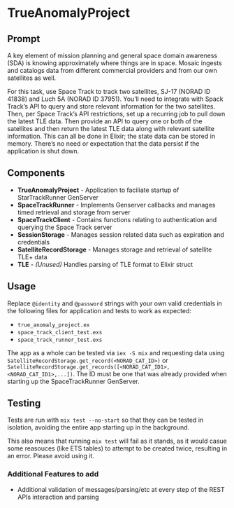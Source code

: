 # TrueAnomalyProject

## Prompt
A key element of mission planning and general space domain awareness (SDA) is knowing approximately
where things are in space. Mosaic ingests and catalogs data from different commercial providers and
from our own satellites as well.

For this task, use Space Track to track two satellites, SJ-17 (NORAD ID 41838) and Luch 5A (NORAD ID
37951). You’ll need to integrate with Spack Track’s API to query and store relevant information for the
two satellites. Then, per Space Track’s API restrictions, set up a recurring job to pull down the latest TLE
data. Then provide an API to query one or both of the satellites and then return the latest TLE data along
with relevant satellite information. This can all be done in Elixir; the state data can be stored in memory.
There’s no need or expectation that the data persist if the application is shut down.

## Components

- **TrueAnomalyProject** - Application to faciliate startup of StarTrackRunner GenServer
- **SpaceTrackRunner** - Implements Genserver callbacks and manages timed retrieval and storage from server
- **SpaceTrackClient** - Contains functions relating to authentication and querying the Space Track server
- **SessionStorage** - Manages session related data such as expiration and credentials
- **SatelliteRecordStorage** - Manages storage and retrieval of satellite TLE+ data
- **TLE** - *(Unused)* Handles parsing of TLE format to Elixir struct

## Usage

Replace `@identity` and `@password` strings with your own valid credentials in the following files 
for application and tests to work as expected:
 - `true_anomaly_project.ex`
 - `space_track_client_test.exs`
 - `space_track_runner_test.exs`

The app as a whole can be tested via `iex -S mix` and requesting data using `SatelliteRecordStorage.get_record(<NORAD_CAT_ID>)` or `SatelliteRecordStorage.get_records([<NORAD_CAT_ID1>,<NORAD_CAT_ID1>,...])`. The ID must be one that was already provided when starting up the SpaceTrackRunner GenServer.

## Testing

Tests are run with `mix test --no-start` so that they can be tested in isolation, avoiding the entire app starting up in the background.

This also means that running `mix test` will fail as it stands, as it would casue some reasouces (like ETS tables) to attempt to be created twice, resulting in an error. Please avoid using it.

### Additional Features to add ###
- Additional validation of messages/parsing/etc at every step of the REST APIs interaction and parsing